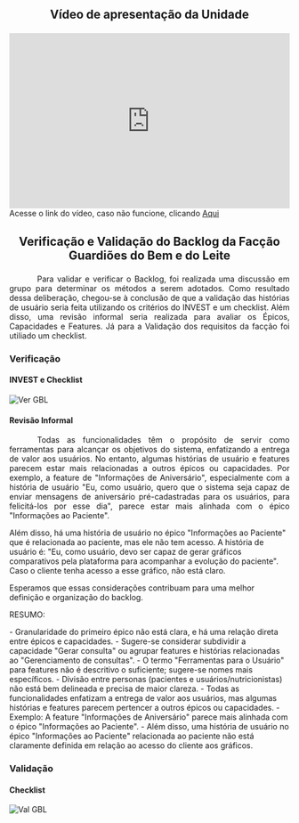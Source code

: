 ## <p align="center">Vídeo de apresentação da Unidade</p>
<div style="display: flex; justify-content: center">
  <iframe width="560" height="315" src="https://www.youtube.com/embed/3NkeE1tPDMQ?si=anXscPTDDw371a0G" title="YouTube video player" frameborder="0" allow="accelerometer; autoplay; clipboard-write; encrypted-media; gyroscope; picture-in-picture; web-share" allowfullscreen></iframe>
</div>
Acesse o link do vídeo, caso não funcione, clicando <a href="https://youtu.be/3NkeE1tPDMQ?si=2CjsPmVwAS411qb-">Aqui</a>

## <p align="center">Verificação e Validação do Backlog da Facção Guardiões do Bem e do Leite</p>



<p style="text-indent: 50px;text-align: justify;"> Para validar e verificar o Backlog, foi realizada uma discussão em grupo para determinar os métodos a serem adotados. Como resultado dessa deliberação, chegou-se à conclusão de que a validação das histórias de usuário seria feita utilizando os critérios do INVEST e um checklist. Além disso, uma revisão informal seria realizada para avaliar os Épicos, Capacidades e Features. Já para a Validação dos requisitos da facção foi utiliado um checklist. 
</p>

### Verificação
#### INVEST e Checklist
![Ver GBL](https://github.com/mdsreq-fga-unb/2023.2-GastroWeb/blob/GitPages/docs/images/verivalGBL.png?raw=true)

#### Revisão Informal
<p style="text-indent: 50px;text-align: justify;"> Todas as funcionalidades têm o propósito de servir como ferramentas para alcançar os objetivos do sistema, enfatizando a entrega de valor aos usuários. No entanto, algumas histórias de usuário e features parecem estar mais relacionadas a outros épicos ou capacidades. Por exemplo, a feature de "Informações de Aniversário", especialmente com a história de usuário "Eu, como usuário, quero que o sistema seja capaz de enviar mensagens de aniversário pré-cadastradas para os usuários, para felicitá-los por esse dia", parece estar mais alinhada com o épico "Informações ao Paciente".

Além disso, há uma história de usuário no épico "Informações ao Paciente" que é relacionada ao paciente, mas ele não tem acesso. A história de usuário é: "Eu, como usuário, devo ser capaz de gerar gráficos comparativos pela plataforma para acompanhar a evolução do paciente". Caso o cliente tenha acesso a esse gráfico, não está claro.

Esperamos que essas considerações contribuam para uma melhor definição e organização do backlog.


RESUMO:
</p>
- Granularidade do primeiro épico não está clara, e há uma relação direta entre épicos e capacidades.
- Sugere-se considerar subdividir a capacidade "Gerar consulta" ou agrupar features e histórias relacionadas ao "Gerenciamento de consultas".
- O termo "Ferramentas para o Usuário" para features não é descritivo o suficiente; sugere-se nomes mais específicos.
- Divisão entre personas (pacientes e usuários/nutricionistas) não está bem delineada e precisa de maior clareza.
- Todas as funcionalidades enfatizam a entrega de valor aos usuários, mas algumas histórias e features parecem pertencer a outros épicos ou capacidades.
- Exemplo: A feature "Informações de Aniversário" parece mais alinhada com o épico "Informações ao Paciente".
- Além disso, uma história de usuário no épico "Informações ao Paciente" relacionada ao paciente não está claramente definida em relação ao acesso do cliente aos gráficos.

### Validação

#### Checklist



![Val GBL](https://github.com/mdsreq-fga-unb/2023.2-GastroWeb/blob/GitPages/docs/images/valGBL.png?raw=true)
